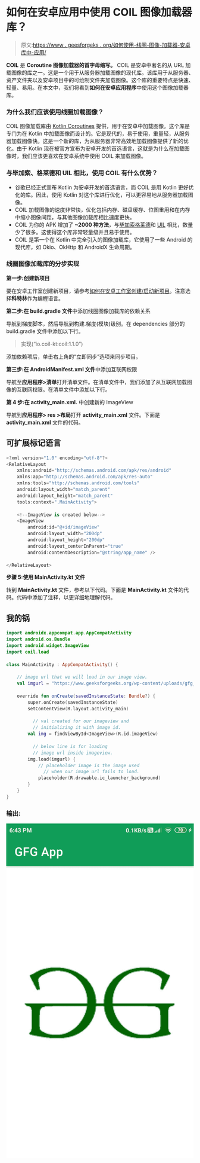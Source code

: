 # 如何在安卓应用中使用 COIL 图像加载器库？

> 原文:[https://www . geesforgeks . org/如何使用-线圈-图像-加载器-安卓库中-应用/](https://www.geeksforgeeks.org/how-to-use-coil-image-loader-library-in-android-apps/)

**COIL** 是 **Coroutine 图像加载器的首字母缩写。** COIL 是安卓中著名的从 URL 加载图像的库之一。这是一个用于从服务器加载图像的现代库。该库用于从服务器、资产文件夹以及安卓项目中的可绘制文件夹加载图像。这个库的重要特点是快速、轻量、易用。在本文中，我们将看到**如何在安卓应用程序**中使用这个图像加载器库。

### 为什么我们应该使用线圈加载图像？

COIL 图像加载库由 [Kotlin Coroutines](https://www.geeksforgeeks.org/kotlin-coroutines-on-android/) 提供，用于在安卓中加载图像。这个库是专门为在 Kotlin 中加载图像而设计的。它是现代的，易于使用，重量轻，从服务器加载图像快。这是一个新的库，为从服务器非常高效地加载图像提供了新的优化。由于 Kotlin 现在被官方宣布为安卓开发的首选语言，这就是为什么在加载图像时，我们应该更喜欢在安卓系统中使用 COIL 来加载图像。

### 与毕加索、格莱德和 UIL 相比，使用 COIL 有什么优势？

*   谷歌已经正式宣布 Kotlin 为安卓开发的首选语言，而 COIL 是用 Kotlin 更好优化的库。因此，使用 Kotlin 对这个库进行优化，可以更容易地从服务器加载图像。
*   COIL 加载图像的速度非常快，优化包括内存、磁盘缓存、位图重用和在内存中缩小图像间距，与其他图像加载库相比速度更快。
*   COIL 为你的 APK 增加了 **~2000 种方法**，与[毕加索](https://www.geeksforgeeks.org/image-loading-caching-library-android-set-1/)[格莱德](https://www.geeksforgeeks.org/image-loading-caching-library-android-set-2/)和 [UIL](https://www.geeksforgeeks.org/how-to-use-universal-image-loader-library-in-android/) 相比，数量少了很多。这使得这个库非常轻量级并且易于使用。
*   COIL 是第一个在 Kotlin 中完全引入的图像加载库，它使用了一些 Android 的现代库，如 Okio、OkHttp 和 AndroidX 生命周期。

### 线圈图像加载库的分步实现

**第一步:创建新项目**

要在安卓工作室创建新项目，请参考[如何在安卓工作室创建/启动新项目](https://www.geeksforgeeks.org/android-how-to-create-start-a-new-project-in-android-studio/)。注意选择**科特林**作为编程语言。

**第二步:在 build.gradle 文件**中添加线圈图像加载库的依赖关系

导航到梯度脚本，然后导航到构建.梯度(模块)级别。在 dependencies 部分的 build.gradle 文件中添加以下行。

> 实现(“io.coil-kt:coil:1.1.0”)

添加依赖项后，单击右上角的“立即同步”选项来同步项目。

**第三步:在 AndroidManifest.xml 文件**中添加互联网权限

导航至**应用程序>清单**打开清单文件。在清单文件中，我们添加了从互联网加载图像的互联网权限。在清单文件中添加以下行。

**第 4 步:在 activity_main.xml.** 中创建新的 ImageView

导航到**应用程序> res >布局**打开 **activity_main.xml** 文件。下面是 **activity_main.xml** 文件的代码。

## 可扩展标记语言

```kt
<?xml version="1.0" encoding="utf-8"?>
<RelativeLayout 
    xmlns:android="http://schemas.android.com/apk/res/android"
    xmlns:app="http://schemas.android.com/apk/res-auto"
    xmlns:tools="http://schemas.android.com/tools"
    android:layout_width="match_parent"
    android:layout_height="match_parent"
    tools:context=".MainActivity">

    <!--ImageView is created below-->
    <ImageView
        android:id="@+id/imageView"
        android:layout_width="200dp"
        android:layout_height="200dp"
        android:layout_centerInParent="true"
        android:contentDescription="@string/app_name" />

</RelativeLayout>
```

**步骤 5:使用 MainActivity.kt 文件**

转到 **MainActivity.kt** 文件，参考以下代码。下面是 **MainActivity.kt** 文件的代码。代码中添加了注释，以更详细地理解代码。

## 我的锅

```kt
import androidx.appcompat.app.AppCompatActivity
import android.os.Bundle
import android.widget.ImageView
import coil.load

class MainActivity : AppCompatActivity() {

    // image url that we will load in our image view. 
    val imgurl = "https://www.geeksforgeeks.org/wp-content/uploads/gfg_200X200-1.png"

    override fun onCreate(savedInstanceState: Bundle?) {
        super.onCreate(savedInstanceState)
        setContentView(R.layout.activity_main)

          // val created for our imageview and 
          // initializing it with image id. 
        val img = findViewById<ImageView>(R.id.imageView)

          // below line is for loading 
          // image url inside imageview.
        img.load(imgurl) {
            // placeholder image is the image used 
              // when our image url fails to load. 
            placeholder(R.drawable.ic_launcher_background)
        }
    }
}
```

### 输出:

![COIL Image Loader Library Output](img/e22045630503dfac60177d84e9c07d7a.png)
